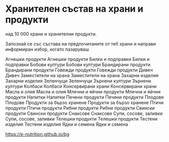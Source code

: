 # Хранителен състав на храни и продукти

над 10 000 храни и хранителни продукти.

Запознай се със състава на предпочитаните от теб храни и направи информиран избор, когато пазаруваш

Агнешки продукти
Агнешки продукти
Билки и подправки
Билки и подправки
Бобови култури
Бобови култури
Брандирани продукти
Брандирани продукти
Говежди продукти
Говежди продукти
Дивеч
Дивеч
Заместители на храна
Заместители на храна
Захарни изделия
Захарни изделия
Зеленчуци
Зеленчуци
Зърнени култури
Зърнени култури
Колбаси
Колбаси
Консервирани храни
Консервирани храни
Масла и олия
Масла и олия
Млечни и яйчни продукти
Млечни и яйчни продукти
Напитки
Напитки
Печени продукти
Печени продукти
Плодове
Плодове
Продукти за бързо хранене
Продукти за бързо хранене
Птичи продукти
Птичи продукти
Рибни продукти
Рибни продукти
Свински продукти
Свински продукти
Снаксове
Снаксове
Супи, сосове, заливки
Супи, сосове, заливки
Телешки продукти
Телешки продукти
Тестени изделия
Тестени изделия
Ядки и семена
Ядки и семена

https://e-nutrition.github.io/bg
